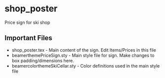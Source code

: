# shop_poster
Price sign for ski shop

## Important Files
* shop_poster.tex - Main content of the sign. Edit Items/Prices in this file
* beamerthemePriceSign.sty - Main style file for sign. Make changes to box padding/dimensions here.
* beamercolorthemeSkiCellar.sty - Color definitions used in the main style file
